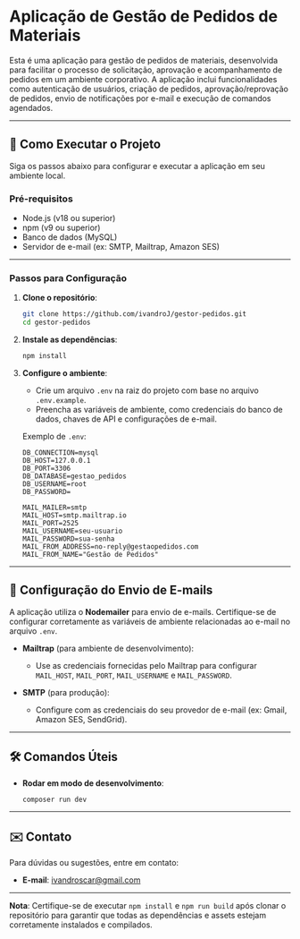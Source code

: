 # Aplicação de Gestão de Pedidos de Materiais

Esta é uma aplicação para gestão de pedidos de materiais, desenvolvida para facilitar o processo de solicitação, aprovação e acompanhamento de pedidos em um ambiente corporativo. A aplicação inclui funcionalidades como autenticação de usuários, criação de pedidos, aprovação/reprovação de pedidos, envio de notificações por e-mail e execução de comandos agendados.

---

## 🚀 Como Executar o Projeto

Siga os passos abaixo para configurar e executar a aplicação em seu ambiente local.

### **Pré-requisitos**

- Node.js (v18 ou superior)
- npm (v9 ou superior)
- Banco de dados (MySQL)
- Servidor de e-mail (ex: SMTP, Mailtrap, Amazon SES)

---

### **Passos para Configuração**

1. **Clone o repositório**:
   ```bash
   git clone https://github.com/ivandroJ/gestor-pedidos.git
   cd gestor-pedidos
   ```

2. **Instale as dependências**:
   ```bash
   npm install
   ```

3. **Configure o ambiente**:
   - Crie um arquivo `.env` na raiz do projeto com base no arquivo `.env.example`.
   - Preencha as variáveis de ambiente, como credenciais do banco de dados, chaves de API e configurações de e-mail.

   Exemplo de `.env`:
   ```env
   DB_CONNECTION=mysql
   DB_HOST=127.0.0.1
   DB_PORT=3306
   DB_DATABASE=gestao_pedidos
   DB_USERNAME=root
   DB_PASSWORD=

   MAIL_MAILER=smtp
   MAIL_HOST=smtp.mailtrap.io
   MAIL_PORT=2525
   MAIL_USERNAME=seu-usuario
   MAIL_PASSWORD=sua-senha
   MAIL_FROM_ADDRESS=no-reply@gestaopedidos.com
   MAIL_FROM_NAME="Gestão de Pedidos"
   ```

---

## 📧 Configuração do Envio de E-mails

A aplicação utiliza o **Nodemailer** para envio de e-mails. Certifique-se de configurar corretamente as variáveis de ambiente relacionadas ao e-mail no arquivo `.env`.

- **Mailtrap** (para ambiente de desenvolvimento):
  - Use as credenciais fornecidas pelo Mailtrap para configurar `MAIL_HOST`, `MAIL_PORT`, `MAIL_USERNAME` e `MAIL_PASSWORD`.

- **SMTP** (para produção):
  - Configure com as credenciais do seu provedor de e-mail (ex: Gmail, Amazon SES, SendGrid).


---

## 🛠️ Comandos Úteis


- **Rodar em modo de desenvolvimento**:
  ```bash
  composer run dev
  ```

---

## ✉️ Contato

Para dúvidas ou sugestões, entre em contato:

- **E-mail**: ivandroscar@gmail.com

---

**Nota**: Certifique-se de executar `npm install` e `npm run build` após clonar o repositório para garantir que todas as dependências e assets estejam corretamente instalados e compilados.
